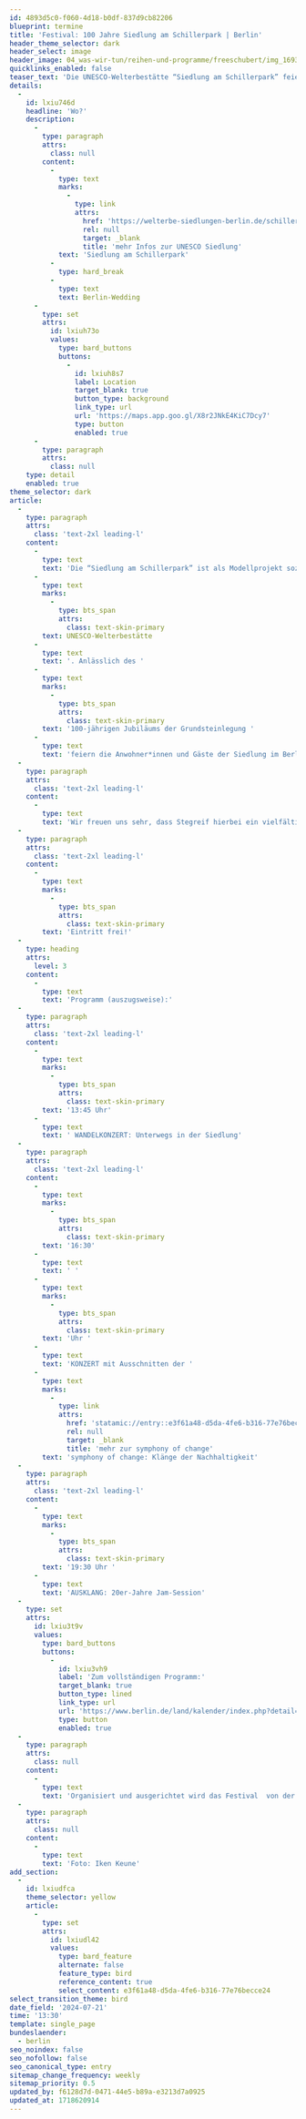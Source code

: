 ```yaml
---
id: 4893d5c0-f060-4d18-b0df-837d9cb82206
blueprint: termine
title: 'Festival: 100 Jahre Siedlung am Schillerpark | Berlin'
header_theme_selector: dark
header_select: image
header_image: 04_was-wir-tun/reihen-und-programme/freeschubert/img_1693_grabowsee_schubert_c_iken-keune.jpg
quicklinks_enabled: false
teaser_text: 'Die UNESCO-Welterbestätte “Siedlung am Schillerpark” feiert anlässlich des 100-jährigen Jubiläums der Grundsteinlegung mit Anwohner*innen und Gästen im Berliner Stadtteil Wedding, ein buntes Fest.'
details:
  -
    id: lxiu746d
    headline: 'Wo?'
    description:
      -
        type: paragraph
        attrs:
          class: null
        content:
          -
            type: text
            marks:
              -
                type: link
                attrs:
                  href: 'https://welterbe-siedlungen-berlin.de/schillerpark/'
                  rel: null
                  target: _blank
                  title: 'mehr Infos zur UNESCO Siedlung'
            text: 'Siedlung am Schillerpark'
          -
            type: hard_break
          -
            type: text
            text: Berlin-Wedding
      -
        type: set
        attrs:
          id: lxiuh73o
          values:
            type: bard_buttons
            buttons:
              -
                id: lxiuh8s7
                label: Location
                target_blank: true
                button_type: background
                link_type: url
                url: 'https://maps.app.goo.gl/X8r2JNkE4KiC7Dcy7'
                type: button
                enabled: true
      -
        type: paragraph
        attrs:
          class: null
    type: detail
    enabled: true
theme_selector: dark
article:
  -
    type: paragraph
    attrs:
      class: 'text-2xl leading-l'
    content:
      -
        type: text
        text: 'Die “Siedlung am Schillerpark” ist als Modellprojekt sozialen Wohnungsbaus eine '
      -
        type: text
        marks:
          -
            type: bts_span
            attrs:
              class: text-skin-primary
        text: UNESCO-Welterbestätte
      -
        type: text
        text: '. Anlässlich des '
      -
        type: text
        marks:
          -
            type: bts_span
            attrs:
              class: text-skin-primary
        text: '100-jährigen Jubiläums der Grundsteinlegung '
      -
        type: text
        text: 'feiern die Anwohner*innen und Gäste der Siedlung im Berliner Stadtteil Wedding, ein buntes Fest.'
  -
    type: paragraph
    attrs:
      class: 'text-2xl leading-l'
    content:
      -
        type: text
        text: 'Wir freuen uns sehr, dass Stegreif hierbei ein vielfältiges Programm anbieten darf, welches mit künstlerischen Workshops, Wandelkonzerten und kleinen kammermusikalischen Sessions in der Siedlung zum Mitmachen einlädt. Wir freuen uns auf euch!'
  -
    type: paragraph
    attrs:
      class: 'text-2xl leading-l'
    content:
      -
        type: text
        marks:
          -
            type: bts_span
            attrs:
              class: text-skin-primary
        text: 'Eintritt frei!'
  -
    type: heading
    attrs:
      level: 3
    content:
      -
        type: text
        text: 'Programm (auszugsweise):'
  -
    type: paragraph
    attrs:
      class: 'text-2xl leading-l'
    content:
      -
        type: text
        marks:
          -
            type: bts_span
            attrs:
              class: text-skin-primary
        text: '13:45 Uhr'
      -
        type: text
        text: ' WANDELKONZERT: Unterwegs in der Siedlung'
  -
    type: paragraph
    attrs:
      class: 'text-2xl leading-l'
    content:
      -
        type: text
        marks:
          -
            type: bts_span
            attrs:
              class: text-skin-primary
        text: '16:30'
      -
        type: text
        text: ' '
      -
        type: text
        marks:
          -
            type: bts_span
            attrs:
              class: text-skin-primary
        text: 'Uhr '
      -
        type: text
        text: 'KONZERT mit Ausschnitten der '
      -
        type: text
        marks:
          -
            type: link
            attrs:
              href: 'statamic://entry::e3f61a48-d5da-4fe6-b316-77e76becce24'
              rel: null
              target: _blank
              title: 'mehr zur symphony of change'
        text: 'symphony of change: Klänge der Nachhaltigkeit'
  -
    type: paragraph
    attrs:
      class: 'text-2xl leading-l'
    content:
      -
        type: text
        marks:
          -
            type: bts_span
            attrs:
              class: text-skin-primary
        text: '19:30 Uhr '
      -
        type: text
        text: 'AUSKLANG: 20er-Jahre Jam-Session'
  -
    type: set
    attrs:
      id: lxiu3t9v
      values:
        type: bard_buttons
        buttons:
          -
            id: lxiu3vh9
            label: 'Zum vollständigen Programm:'
            target_blank: true
            button_type: lined
            link_type: url
            url: 'https://www.berlin.de/land/kalender/index.php?detail=218370&ls=0&c=195&date_start=21.07.2024&date_stop=21.07.2024'
            type: button
            enabled: true
  -
    type: paragraph
    attrs:
      class: null
    content:
      -
        type: text
        text: 'Organisiert und ausgerichtet wird das Festival  von der Berliner Bau- und Wohnungsgenossenschaft von 1892 eG gemeinsam mit dem Landesdenkmalamt Berlin.'
  -
    type: paragraph
    attrs:
      class: null
    content:
      -
        type: text
        text: 'Foto: Iken Keune'
add_section:
  -
    id: lxiudfca
    theme_selector: yellow
    article:
      -
        type: set
        attrs:
          id: lxiudl42
          values:
            type: bard_feature
            alternate: false
            feature_type: bird
            reference_content: true
            select_content: e3f61a48-d5da-4fe6-b316-77e76becce24
select_transition_theme: bird
date_field: '2024-07-21'
time: '13:30'
template: single_page
bundeslaender:
  - berlin
seo_noindex: false
seo_nofollow: false
seo_canonical_type: entry
sitemap_change_frequency: weekly
sitemap_priority: 0.5
updated_by: f6128d7d-0471-44e5-b89a-e3213d7a0925
updated_at: 1718620914
---
```

